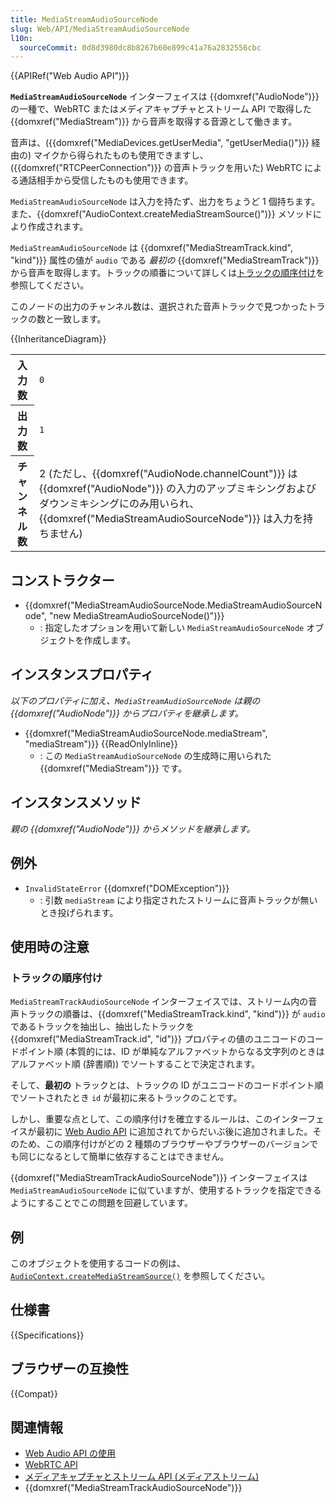 ```yaml
---
title: MediaStreamAudioSourceNode
slug: Web/API/MediaStreamAudioSourceNode
l10n:
  sourceCommit: 0d8d3980dc8b8267b60e899c41a76a2832556cbc
---
```


{{APIRef("Web Audio API")}}

**`MediaStreamAudioSourceNode`** インターフェイスは {{domxref("AudioNode")}} の一種で、WebRTC またはメディアキャプチャとストリーム API で取得した {{domxref("MediaStream")}} から音声を取得する音源として働きます。

音声は、({{domxref("MediaDevices.getUserMedia", "getUserMedia()")}} 経由の) マイクから得られたものも使用できますし、({{domxref("RTCPeerConnection")}} の音声トラックを用いた) WebRTC による通話相手から受信したものも使用できます。

`MediaStreamAudioSourceNode` は入力を持たず、出力をちょうど 1 個持ちます。また、{{domxref("AudioContext.createMediaStreamSource()")}} メソッドにより作成されます。

`MediaStreamAudioSourceNode` は {{domxref("MediaStreamTrack.kind", "kind")}} 属性の値が `audio` である _最初の_ {{domxref("MediaStreamTrack")}} から音声を取得します。トラックの順番について詳しくは[トラックの順序付け](#%E3%83%88%E3%83%A9%E3%83%83%E3%82%AF%E3%81%AE%E9%A0%86%E5%BA%8F%E4%BB%98%E3%81%91)を参照してください。

このノードの出力のチャンネル数は、選択された音声トラックで見つかったトラックの数と一致します。

{{InheritanceDiagram}}

<table class="properties">
  <tbody>
    <tr>
      <th scope="row">入力数</th>
      <td><code>0</code></td>
    </tr>
    <tr>
      <th scope="row">出力数</th>
      <td><code>1</code></td>
    </tr>
    <tr>
      <th scope="row">チャンネル数</th>
      <td>
        2 (ただし、{{domxref("AudioNode.channelCount")}} は {{domxref("AudioNode")}} の入力のアップミキシングおよびダウンミキシングにのみ用いられ、{{domxref("MediaStreamAudioSourceNode")}} は入力を持ちません)
      </td>
    </tr>
  </tbody>
</table>

## コンストラクター

- {{domxref("MediaStreamAudioSourceNode.MediaStreamAudioSourceNode", "new MediaStreamAudioSourceNode()")}}
  - : 指定したオプションを用いて新しい `MediaStreamAudioSourceNode` オブジェクトを作成します。

## インスタンスプロパティ

_以下のプロパティに加え、`MediaStreamAudioSourceNode` は親の {{domxref("AudioNode")}} からプロパティを継承します。_

- {{domxref("MediaStreamAudioSourceNode.mediaStream", "mediaStream")}} {{ReadOnlyInline}}
  - : この `MediaStreamAudioSourceNode` の生成時に用いられた {{domxref("MediaStream")}} です。

## インスタンスメソッド

_親の {{domxref("AudioNode")}} からメソッドを継承します。_

## 例外

- `InvalidStateError` {{domxref("DOMException")}}
  - : 引数 `mediaStream` により指定されたストリームに音声トラックが無いとき投げられます。

## 使用時の注意

### トラックの順序付け

`MediaStreamTrackAudioSourceNode` インターフェイスでは、ストリーム内の音声トラックの順番は、{{domxref("MediaStreamTrack.kind", "kind")}} が `audio` であるトラックを抽出し、抽出したトラックを {{domxref("MediaStreamTrack.id", "id")}} プロパティの値のユニコードのコードポイント順 (本質的には、ID が単純なアルファベットからなる文字列のときはアルファベット順 (辞書順)) でソートすることで決定されます。

そして、**最初の** トラックとは、トラックの ID がユニコードのコードポイント順でソートされたとき `id` が最初に来るトラックのことです。

しかし、重要な点として、この順序付けを確立するルールは、このインターフェイスが最初に [Web Audio API](/ja/docs/Web/API/Web_Audio_API) に追加されてからだいぶ後に追加されました。そのため、この順序付けがどの 2 種類のブラウザーやブラウザーのバージョンでも同じになるとして簡単に依存することはできません。

{{domxref("MediaStreamTrackAudioSourceNode")}} インターフェイスは `MediaStreamAudioSourceNode` に似ていますが、使用するトラックを指定できるようにすることでこの問題を回避しています。

## 例

このオブジェクトを使用するコードの例は、[`AudioContext.createMediaStreamSource()`](/ja/docs/Web/API/AudioContext/createMediaStreamSource#%E4%BE%8B) を参照してください。

## 仕様書

{{Specifications}}

## ブラウザーの互換性

{{Compat}}

## 関連情報

- [Web Audio API の使用](/ja/docs/Web/API/Web_Audio_API/Using_Web_Audio_API)
- [WebRTC API](/ja/docs/Web/API/WebRTC_API)
- [メディアキャプチャとストリーム API (メディアストリーム)](/ja/docs/Web/API/Media_Capture_and_Streams_API)
- {{domxref("MediaStreamTrackAudioSourceNode")}}
